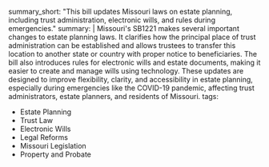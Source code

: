 summary_short: "This bill updates Missouri laws on estate planning, including trust administration, electronic wills, and rules during emergencies."
summary: |
  Missouri's SB1221 makes several important changes to estate planning laws. It clarifies how the principal place of trust administration can be established and allows trustees to transfer this location to another state or country with proper notice to beneficiaries. The bill also introduces rules for electronic wills and estate documents, making it easier to create and manage wills using technology. These updates are designed to improve flexibility, clarity, and accessibility in estate planning, especially during emergencies like the COVID-19 pandemic, affecting trust administrators, estate planners, and residents of Missouri.
tags:
  - Estate Planning
  - Trust Law
  - Electronic Wills
  - Legal Reforms
  - Missouri Legislation
  - Property and Probate
